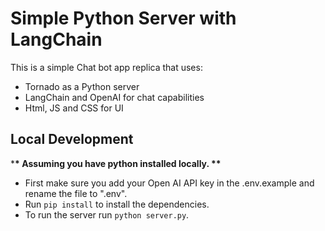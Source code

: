 # Simple Python Server with LangChain

This is a simple Chat bot app replica that uses:

- Tornado as a Python server
- LangChain and OpenAI for chat capabilities
- Html, JS and CSS for UI

## Local Development

\***\* Assuming you have python installed locally. \*\***

- First make sure you add your Open AI API key in the .env.example and rename the file to ".env".
- Run `pip install` to install the dependencies.
- To run the server run `python server.py`.
